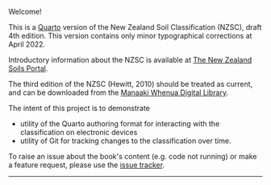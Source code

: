 Welcome!

This is a [Quarto](https://quarto.org/) version of the New Zealand Soil Classification (NZSC), draft 4th edition. This version contains only minor typographical corrections at April 2022.

Introductory information about the NZSC is available at [The New Zealand Soils Portal](https://soils.landcareresearch.co.nz/topics/soil-classification/nzsc/).

The third edition of the NZSC (Hewitt, 2010) should be treated as current, and can be downloaded from the [Manaaki Whenua Digital Library](http://doi.org/10.7931/DL1-LRSS-1-2010).

The intent of this project is to demonstrate

-   utility of the Quarto authoring format for interacting with the classification on electronic devices
-   utility of Git for tracking changes to the classification over time.

To raise an issue about the book's content (e.g. code not running) or make a feature request, please use the [issue tracker](https://github.com/manaakiwhenua/nzsc_quarto/issues).

------------------------------------------------------------------------
